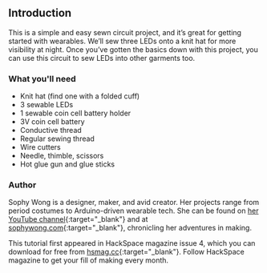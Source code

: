 ## Introduction

This is a simple and easy sewn circuit project, and it’s great for getting started with wearables. We’ll sew three LEDs onto a knit hat for more visibility at night. Once you’ve gotten the basics down with this project, you can use this circuit to sew LEDs into other garments too.

### What you'll need
* Knit hat (find one with a folded cuff)
* 3 sewable LEDs
* 1 sewable coin cell battery holder
* 3V coin cell battery
* Conductive thread
* Regular sewing thread
* Wire cutters
* Needle, thimble, scissors
* Hot glue gun and glue sticks

### Author
Sophy Wong is a designer, maker, and avid creator. Her projects range from period costumes to Arduino-driven wearable tech. She can be found on [her YouTube channel](https://www.youtube.com/channel/UCFkrcZuO5F1GkHQdoVD8YBA){:target="_blank"} and at [sophywong.com](www.sophywong.com){:target="_blank"}, chronicling her adventures in making. 

This tutorial first appeared in HackSpace magazine issue 4, which you can download for free from [hsmag.cc](https://hsmag.cc){:target="_blank"}. Follow HackSpace magazine to get your fill of making every month.
